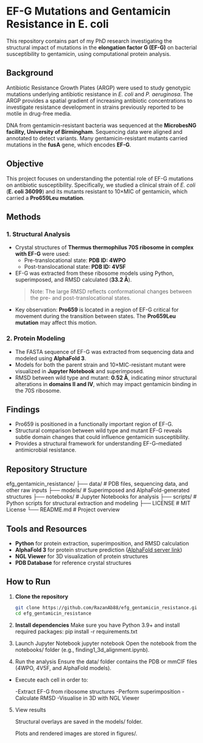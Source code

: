 # EF-G Mutations and Gentamicin Resistance in E. coli

This repository contains part of my PhD research investigating the structural impact of mutations in the **elongation factor G (EF-G)** on bacterial susceptibility to gentamicin, using computational protein analysis.

## Background

Antibiotic Resistance Growth Plates (ARGP) were used to study genotypic mutations underlying antibiotic resistance in *E. coli* and *P. aeruginosa*. The ARGP provides a spatial gradient of increasing antibiotic concentrations to investigate resistance development in strains previously reported to be motile in drug-free media.  

DNA from gentamicin-resistant bacteria was sequenced at the **MicrobesNG facility, University of Birmingham**. Sequencing data were aligned and annotated to detect variants. Many gentamicin-resistant mutants carried mutations in the **fusA** gene, which encodes **EF-G**.

## Objective

This project focuses on understanding the potential role of EF-G mutations on antibiotic susceptibility. Specifically, we studied a clinical strain of *E. coli* (**E. coli 36099**) and its mutants resistant to 10×MIC of gentamicin, which carried a **Pro659Leu mutation**.

## Methods

### 1. Structural Analysis
- Crystal structures of **Thermus thermophilus 70S ribosome in complex with EF-G** were used:
  - Pre-translocational state: **PDB ID: 4WPO**
  - Post-translocational state: **PDB ID: 4V5F**
- EF-G was extracted from these ribosome models using Python, superimposed, and RMSD calculated (**33.2 Å**).  
  > Note: The large RMSD reflects conformational changes between the pre- and post-translocational states.
- Key observation: **Pro659** is located in a region of EF-G critical for movement during the transition between states. The **Pro659Leu mutation** may affect this motion.

### 2. Protein Modeling
- The FASTA sequence of EF-G was extracted from sequencing data and modeled using **AlphaFold 3**.
- Models for both the parent strain and 10×MIC-resistant mutant were visualized in **Jupyter Notebook** and superimposed.
- RMSD between wild type and mutant: **0.52 Å**, indicating minor structural alterations in **domains II and IV**, which may impact gentamicin binding in the 70S ribosome.

## Findings

- Pro659 is positioned in a functionally important region of EF-G.
- Structural comparison between wild type and mutant EF-G reveals subtle domain changes that could influence gentamicin susceptibility.
- Provides a structural framework for understanding EF-G–mediated antimicrobial resistance.

## Repository Structure

efg_gentamicin_resistance/
├── data/ # PDB files, sequencing data, and other raw inputs
├── models/ # Superimposed and AlphaFold-generated structures
├── notebooks/ # Jupyter Notebooks for analysis
├── scripts/ # Python scripts for structural extraction and modeling
├── LICENSE # MIT License
└── README.md # Project overview

## Tools and Resources

- **Python** for protein extraction, superimposition, and RMSD calculation
- **AlphaFold 3** for protein structure prediction ([AlphaFold server link](https://alphafoldserver.com/))  
- **NGL Viewer** for 3D visualization of protein structures
- **PDB Database** for reference crystal structures

## How to Run

1. **Clone the repository**
   ```bash
   git clone https://github.com/RazanAb88/efg_gentamicin_resistance.git
   cd efg_gentamicin_resistance
2. **Install dependencies**
   Make sure you have Python 3.9+ and install required packages:
    pip install -r requirements.txt

3. Launch Jupyter Notebook
   jupyter notebook
   Open the notebook from the notebooks/ folder (e.g., finding1_3d_alignment.ipynb).

4. Run the analysis
   Ensure the data/ folder contains the PDB or mmCIF files (4WPO, 4V5F, and AlphaFold models).
- Execute each cell in order to:

    -Extract EF-G from ribosome structures
    -Perform superimposition
    -Calculate RMSD
    -Visualise in 3D with NGL Viewer

5. View results

   Structural overlays are saved in the models/ folder.

   Plots and rendered images are stored in figures/.
